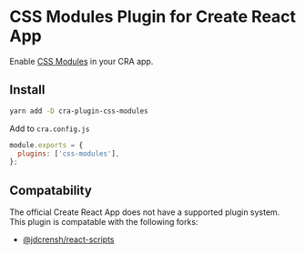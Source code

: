 # CSS Modules Plugin for Create React App

Enable [CSS Modules](https://github.com/css-modules/css-modules) in your CRA app. 

## Install

```bash
yarn add -D cra-plugin-css-modules
```

Add to `cra.config.js`

```js
module.exports = {
  plugins: ['css-modules'],
};
```

## Compatability

The official Create React App does not have a supported plugin system.
This plugin is compatable with the following forks:

* [@jdcrensh/react-scripts](https://www.npmjs.com/package/@jdcrensh/react-scripts)
